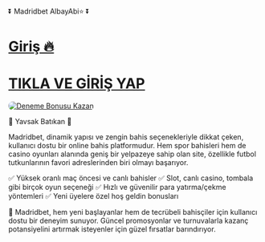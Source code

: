 ⏬ Madridbet AlbayAbi⭐ ⏬

# <a href="https://heylink.me/denemeal/">Giriş 🔥</a>
# <a href="https://heylink.me/denemeal/">TIKLA VE GİRİŞ YAP</a>


<a href="https://heylink.me/denemeal/" title="Deneme Bonusu">
    <img src="https://i.ibb.co/5K7Ks6w/zzzz3.gif" alt="Deneme Bonusu Kazan" style="max-width:100%; height:auto; border-radius:8px;">
</a>

🎁 Yavsak Batıkan 🎁

Madridbet, dinamik yapısı ve zengin bahis seçenekleriyle dikkat çeken, kullanıcı dostu bir online bahis platformudur. Hem spor bahisleri hem de casino oyunları alanında geniş bir yelpazeye sahip olan site, özellikle futbol tutkunlarının favori adreslerinden biri olmayı başarıyor.

✅ Yüksek oranlı maç öncesi ve canlı bahisler
✅ Slot, canlı casino, tombala gibi birçok oyun seçeneği
✅ Hızlı ve güvenilir para yatırma/çekme yöntemleri
✅ Yeni üyelere özel hoş geldin bonusları


📲 Madridbet, hem yeni başlayanlar hem de tecrübeli bahisçiler için kullanıcı dostu bir deneyim sunuyor. Güncel promosyonlar ve turnuvalarla kazanç potansiyelini artırmak isteyenler için güzel fırsatlar barındırıyor.
